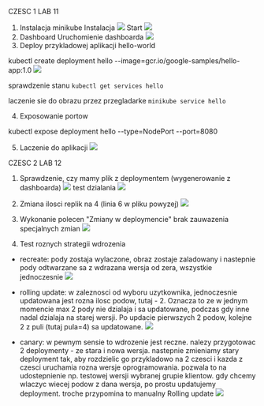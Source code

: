 CZESC 1 LAB 11
1. Instalacja minikube
Instalacja
![](kubectl_install.png)
Start
![](minikube_start.png)
2. Dashboard
Uruchomienie dashboarda
![](dashboard.png)
3. Deploy przykladowej aplikacji hello-world

kubectl create deployment hello --image=gcr.io/google-samples/hello-app:1.0
![](create_start_depl.png)

sprawdzenie stanu
`kubectl get services hello`

laczenie sie do obrazu przez przegladarke
`minikube service hello`

4. Exposowanie portow

kubectl expose deployment hello --type=NodePort --port=8080

5. Laczenie do aplikacji
![](laczenie.png)

CZESC 2 LAB 12

1. Sprawdzenie, czy mamy plik z deploymentem (wygenerowanie z dashboarda)
![](deployment_plik.png)
test dzialania
![](dzialajacy_deployment.png)
2. Zmiana ilosci replik na 4 (linia 6 w pliku powyzej)
![](zmiana_na_4.png)

3. Wykonanie polecen "Zmiany w deploymencie"
brak zauwazenia specjalnych zmian
![](zmiany.png)

4. Test roznych strategii wdrozenia
- recreate: pody zostaja wylaczone, obraz zostaje zaladowany i nastepnie pody odtwarzane sa z wdrazana wersja od zera, wszystkie jednoczesnie
![](dest_deploymentow.png)

- rolling update: w zaleznosci od wyboru uzytkownika, jednoczesnie updatowana jest rozna ilosc podow, tutaj - 2. Oznacza to ze w jednym momencie max 2 pody nie dzialaja i sa updatowane, podczas gdy inne nadal dzialaja na starej wersji. Po updacie pierwszych 2 podow, kolejne 2 z puli (tutaj pula=4) sa updatowane.
![](test_rolling.png)

- canary: w pewnym sensie to wdrozenie jest reczne. nalezy przygotowac 2 deploymenty - ze stara i nowa wersja. nastepnie zmieniamy stary deployment tak, aby rozdzielic go przykladowo na 2 czesci i kazda z czesci uruchamia rozna wersje oprogramowania. pozwala to na udostepnienie np. testowej wersji wybranej grupie klientow. gdy chcemy wlaczyc wiecej podow z dana wersja, po prostu updatujemy deployment. troche przypomina to manualny Rolling update
![](test_canary.png)
